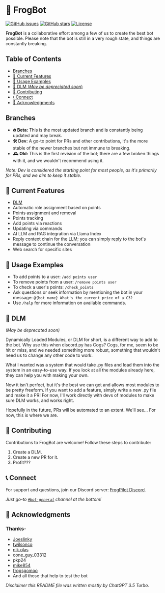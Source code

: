 # 🐸 FrogBot

[![GitHub issues](https://img.shields.io/github/issues/idontneedonetho/FrogBot)](https://github.com/idontneedonetho/FrogBot/issues)
[![GitHub stars](https://img.shields.io/github/stars/idontneedonetho/FrogBot)](https://github.com/idontneedonetho/FrogBot/stargazers)
[![License](https://img.shields.io/github/license/idontneedonetho/FrogBot)](https://github.com/idontneedonetho/FrogBot/blob/main/LICENSE)

**FrogBot** is a collaborative effort among a few of us to create the best bot possible. Please note that the bot is still in a very rough state, and things are constantly breaking.

## Table of Contents
- [Branches](#branches)
- [🚀 Current Features](#-current-features)
- [💬 Usage Examples](#-usage-examples)
- [🧱 DLM (_May be depreciated soon_)](#-dlm)
- [🤝 Contributing](#-contributing)
- [📞 Connect](#-connect)
- [🙌 Acknowledgments](#-acknowledgments)

## Branches
- **🔥 Beta:** This is the most updated branch and is constantly being updated and may break.
- **🛠️ Dev:** A go-to point for PRs and other contributions, it's the more stable of the newer branches but not immune to breaking.
- **🕰️ Old:** This is the first revision of the bot; there are a few broken things with it, and we wouldn't recommend using it.

*Note: Dev is considered the starting point for most people, as it's primarily for PRs, and we aim to keep it stable.*

## 🚀 Current Features
- [DLM](#-dlm)
- Automatic role assignment based on points
- Points assignment and removal
- Points tracking
- Add points via reactions
- Updating via commands
- AI LLM and RAG integration via Llama Index
- Reply context chain for the LLM; you can simply reply to the bot's message to continue the conversation
- Web search for specific sites

## 💬 Usage Examples
- To add points to a user: `/add points user`
- To remove points from a user: `/remove points user`
- To check a user's points: `/check_points`
- Ask questions or seek information by mentioning the bot in your message: `@{bot name} What's the current price of a C3?`
- Use `/help` for more information on available commands.

## 🧱 DLM
*(_May be deprecated soon_)*

Dynamically Loaded Modules, or DLM for short, is a different way to add to the bot. Why use this when discord.py has Cogs? Cogs, for me, seem to be hit or miss, and we needed something more robust, something that wouldn't need us to change any other code to work.

What I wanted was a system that would take .py files and load them into the system in an easy-to-use way. If you look at all the modules already here, they can help you with making your own.

Now it isn't perfect, but it's the best we can get and allows most modules to be pretty freeform. If you want to add a feature, simply write a new .py file and make it a PR! For now, I'll work directly with devs of modules to make sure DLM works, and works right.

Hopefully in the future, PRs will be automated to an extent. We'll see... For now, this is where we are.

## 🤝 Contributing
Contributions to FrogBot are welcome! Follow these steps to contribute:
1. Create a DLM.
2. Create a new PR for it.
3. Profit???

## 📞 Connect
For support and questions, join our Discord server: [FrogPilot Discord](https://discord.gg/frogpilot).

*Just go-to [`#bot-general`](https://discord.com/channels/1137853399715549214/1201763192884428861) channel at the bottom!*

## 🙌 Acknowledgments
### Thanks-
- [Joeslinky](https://github.com/Joeslinky)
- [twilsonco](https://github.com/twilsonco)
- [nik.olas](https://github.com/niknak6)
- cone_guy_03312
- pkp24
- [mike854](https://github.com/mike86437)
- [frogsgomoo](https://github.com/FrogAi)
- And all those that help to test the bot

*Disclaimer this README file was written mostly by ChatGPT 3.5 Turbo.*
